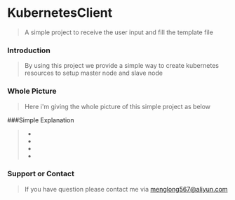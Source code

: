 # KubernetesClient
> A simple project to receive the user input and fill the template file

### Introduction
> By using this project we provide a simple way to create kubernetes resources to setup master node and slave node

### Whole Picture
> Here i'm giving the whole picture of this simple project as below 

###Simple Explanation
> -
> -
> -
> -

### Support or Contact
> If you have question please contact me via menglong567@aliyun.com
